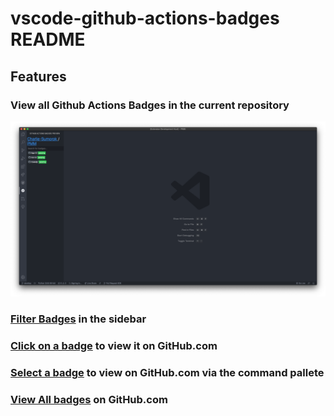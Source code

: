 # vscode-github-actions-badges README

<!-- This is the README for your extension "vscode-github-actions-badges". After writing up a brief description, we recommend including the following sections. -->

## Features

### View all Github Actions Badges in the current repository

![sidebar](images/sidebar.png)

### [Filter Badges](images/filter-badges.mov) in the sidebar

<!-- [![filter-badges](images/filter-badges.gif)](images/filter-badges.gif) -->

### [Click on a badge](images/click-badge.mov) to view it on GitHub.com

<!-- [![click-badge](images/click-badge.gif)](images/click-badge.gif) -->

### [Select a badge](images/select-badge.mov) to view on GitHub.com via the command pallete

<!-- [![select-badge](images/select-badge.gif)](images/select-badge.gif) -->

### [View All badges](images/all-badges.mov) on GitHub.com

<!-- [![all-badges](images/all-badges.gif)](images/all-badges.gif) -->

<!-- > Tip: Many popular extensions utilize animations. This is an excellent way to show off your extension! We recommend short, focused animations that are easy to follow. -->

<!-- ## Requirements

If you have any requirements or dependencies, add a section describing those and how to install and configure them. -->

<!-- ## Extension Settings

Include if your extension adds any VS Code settings through the `contributes.configuration` extension point.

For example:

This extension contributes the following settings:

- `myExtension.enable`: enable/disable this extension
- `myExtension.thing`: set to `blah` to do something -->

<!-- ## Known Issues

Calling out known issues can help limit users opening duplicate issues against your extension. -->

<!-- ## Release Notes

Users appreciate release notes as you update your extension.

### 1.0.0

Initial release of ...

### 1.0.1

Fixed issue #.

### 1.1.0

Added features X, Y, and Z.

--- -->

<!-- ## Following extension guidelines

Ensure that you've read through the extensions guidelines and follow the best practices for creating your extension.

- [Extension Guidelines](https://code.visualstudio.com/api/references/extension-guidelines) -->
